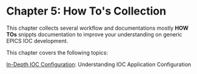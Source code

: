 # Chapter 5: How To's Collection

This chapter collects several workflow and documentations mostly **HOW TOs** snippts documentation to improve your understanding on generic EPICS IOC development. 

This chapter covers the following topics:

 [In-Depth IOC Configuration](how-to-ioc-log1.md): Understanding IOC Application Configuration